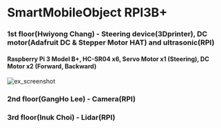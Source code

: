 # SmartMobileObject RPI3B+

### 1st floor(Hwiyong Chang) - Steering device(3Dprinter), DC motor(Adafruit DC & Stepper Motor HAT) and ultrasonic(RPI)

#### Raspberry Pi 3 Model B+, HC-SR04 x6, Servo Motor x1 (Steering), DC Motor x2 (Forward, Backward) 

![ex_screenshot](./main.jpg)



### 2nd floor(GangHo Lee) - Camera(RPI)

### 3rd floor(Inuk Choi) - Lidar(RPI)
